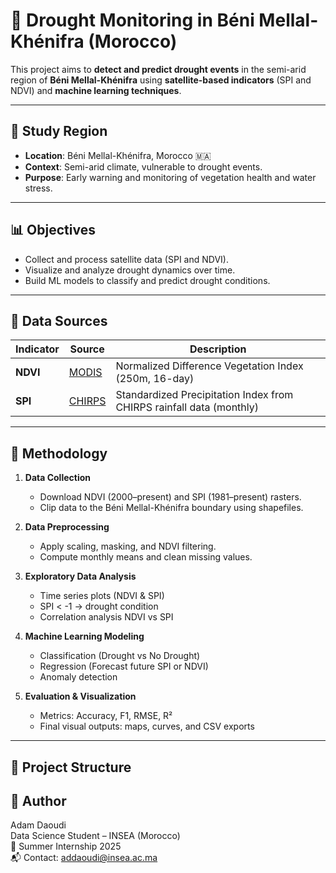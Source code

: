 # 🌾 Drought Monitoring in Béni Mellal-Khénifra (Morocco)

This project aims to **detect and predict drought events** in the semi-arid region of **Béni Mellal-Khénifra** using **satellite-based indicators** (SPI and NDVI) and **machine learning techniques**.

---

## 📍 Study Region

- **Location**: Béni Mellal-Khénifra, Morocco 🇲🇦  
- **Context**: Semi-arid climate, vulnerable to drought events.
- **Purpose**: Early warning and monitoring of vegetation health and water stress.

---

## 📊 Objectives

- Collect and process satellite data (SPI and NDVI).
- Visualize and analyze drought dynamics over time.
- Build ML models to classify and predict drought conditions.

---

## 📂 Data Sources

| Indicator | Source | Description |
|----------|--------|-------------|
| **NDVI** | [MODIS](https://modis.gsfc.nasa.gov/data/dataprod/mod13.php) | Normalized Difference Vegetation Index (250m, 16-day) |
| **SPI**  | [CHIRPS](https://www.chc.ucsb.edu/data/chirps) | Standardized Precipitation Index from CHIRPS rainfall data (monthly) |

---

## 🧪 Methodology

1. **Data Collection**
   - Download NDVI (2000–present) and SPI (1981–present) rasters.
   - Clip data to the Béni Mellal-Khénifra boundary using shapefiles.

2. **Data Preprocessing**
   - Apply scaling, masking, and NDVI filtering.
   - Compute monthly means and clean missing values.

3. **Exploratory Data Analysis**
   - Time series plots (NDVI & SPI)
   - SPI < -1 → drought condition
   - Correlation analysis NDVI vs SPI

4. **Machine Learning Modeling**
   - Classification (Drought vs No Drought)
   - Regression (Forecast future SPI or NDVI)
   - Anomaly detection

5. **Evaluation & Visualization**
   - Metrics: Accuracy, F1, RMSE, R²
   - Final visual outputs: maps, curves, and CSV exports

---

## 📁 Project Structure

🧠 Author
-
Adam Daoudi\
Data Science Student – INSEA (Morocco)\
📅 Summer Internship 2025\
📬 Contact: addaoudi@insea.ac.ma

